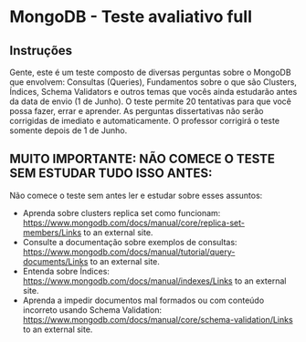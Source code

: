# MongoDB - Teste avaliativo full

## Instruções
Gente, este é um teste composto de diversas perguntas sobre o MongoDB que envolvem: Consultas (Queries), Fundamentos sobre o que são Clusters, Índices, Schema Validators e outros temas que vocês ainda estudarão antes da data de envio (1 de Junho). O teste permite 20 tentativas para que você possa fazer, errar e aprender. As perguntas dissertativas não serão corrigidas de imediato e automaticamente.
O professor corrigirá o teste somente depois de 1 de Junho.

## MUITO IMPORTANTE: NÃO COMECE O TESTE SEM ESTUDAR TUDO ISSO ANTES:

Não comece o teste sem antes ler e estudar sobre esses assuntos:
- Aprenda sobre clusters replica set como funcionam: https://www.mongodb.com/docs/manual/core/replica-set-members/Links to an external site.
- Consulte a documentação sobre exemplos de consultas: https://www.mongodb.com/docs/manual/tutorial/query-documents/Links to an external site.
- Entenda sobre Índices: https://www.mongodb.com/docs/manual/indexes/Links to an external site.
- Aprenda a impedir documentos mal formados ou com conteúdo incorreto usando Schema Validation: https://www.mongodb.com/docs/manual/core/schema-validation/Links to an external site.

 
